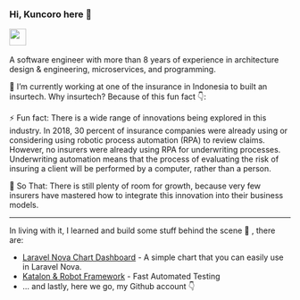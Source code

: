 <!--
**coroo/coroo** is a ✨ _special_ ✨ repository because its `README.md` (this file) appears on your GitHub profile.

Here are some ideas to get you started:

- 🔭 I’m currently working on ...
- 🌱 I’m currently learning ...
- 👯 I’m looking to collaborate on ...
- 🤔 I’m looking for help with ...
- 💬 Ask me about ...
- 📫 How to reach me: ...
- 😄 Pronouns: ...
- ⚡ Fun fact: ...
-->

### Hi, Kuncoro here 🦘
     
<a href="https://linkedin.com/in/coroowicaksono" rel="nofollow"><img src="https://camo.githubusercontent.com/69d105983e648a783833c09ebc1c1cf0fe2ee14b/68747470733a2f2f696d6167652e666c617469636f6e2e636f6d2f69636f6e732f706e672f3531322f3137342f3137343835372e706e67" height="30" data-canonical-src="https://image.flaticon.com/icons/png/512/174/174857.png" style="max-width:100%;"></a> &nbsp; 

A software engineer with more than 8 years of experience in architecture design & engineering, microservices, and programming.

🔭 I’m currently working at one of the insurance in Indonesia to built an insurtech. Why insurtech? Because of this fun fact 👇:

⚡ Fun fact: 
There is a wide range of innovations being explored in this industry. In 2018, 30 percent of insurance companies were already using or considering using robotic process automation (RPA) to review claims. However, no insurers were already using RPA for underwriting processes. Underwriting automation means that the process of evaluating the risk of insuring a client will be performed by a computer, rather than a person. 

🤔 So That:
There is still plenty of room for growth, because very few insurers have mastered how to integrate this innovation into their business models. 

------

In living with it, I learned and build some stuff behind the scene 🤫 , there are:

- [Laravel Nova Chart Dashboard](https://coroo.github.io/nova-chartjs/) - A simple chart that you can easily use in Laravel Nova.
- [Katalon & Robot Framework](https://medium.com/@coroo.wicaksono/fast-automated-testing-with-katalon-and-robot-framework-579b5bf00) - Fast Automated Testing
- ... and lastly, here we go, my Github account 👇
